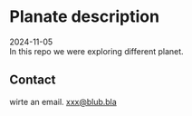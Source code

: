 #  Planate description
2024-11-05  
In this repo we were exploring different planet.

## Contact

wirte an email. xxx@blub.bla


